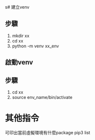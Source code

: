 s# 建立venv
## 步驟
1. mkdir xx
2. cd xx
3. python -m venv xx_env

## 啟動venv
## 步驟
1. cd xx
2. source env_name/bin/activate

# 其他指令
可印出當前虛擬環境有什麼package
pip3 list
